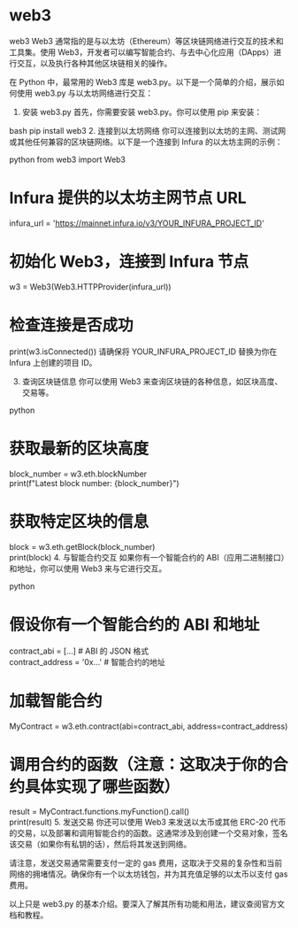 # web3
web3
Web3 通常指的是与以太坊（Ethereum）等区块链网络进行交互的技术和工具集。使用 Web3，开发者可以编写智能合约、与去中心化应用（DApps）进行交互，以及执行各种其他区块链相关的操作。

在 Python 中，最常用的 Web3 库是 web3.py。以下是一个简单的介绍，展示如何使用 web3.py 与以太坊网络进行交互：

1. 安装 web3.py
首先，你需要安装 web3.py。你可以使用 pip 来安装：

bash
pip install web3
2. 连接到以太坊网络
你可以连接到以太坊的主网、测试网或其他任何兼容的区块链网络。以下是一个连接到 Infura 的以太坊主网的示例：

python
from web3 import Web3  
  
# Infura 提供的以太坊主网节点 URL  
infura_url = 'https://mainnet.infura.io/v3/YOUR_INFURA_PROJECT_ID'  
  
# 初始化 Web3，连接到 Infura 节点  
w3 = Web3(Web3.HTTPProvider(infura_url))  
  
# 检查连接是否成功  
print(w3.isConnected())
请确保将 YOUR_INFURA_PROJECT_ID 替换为你在 Infura 上创建的项目 ID。

3. 查询区块链信息
你可以使用 Web3 来查询区块链的各种信息，如区块高度、交易等。

python
# 获取最新的区块高度  
block_number = w3.eth.blockNumber  
print(f"Latest block number: {block_number}")  
  
# 获取特定区块的信息  
block = w3.eth.getBlock(block_number)  
print(block)
4. 与智能合约交互
如果你有一个智能合约的 ABI（应用二进制接口）和地址，你可以使用 Web3 来与它进行交互。

python
# 假设你有一个智能合约的 ABI 和地址  
contract_abi = [...]  # ABI 的 JSON 格式  
contract_address = '0x...'  # 智能合约的地址  
  
# 加载智能合约  
MyContract = w3.eth.contract(abi=contract_abi, address=contract_address)  
  
# 调用合约的函数（注意：这取决于你的合约具体实现了哪些函数）  
result = MyContract.functions.myFunction().call()  
print(result)
5. 发送交易
你还可以使用 Web3 来发送以太币或其他 ERC-20 代币的交易，以及部署和调用智能合约的函数。这通常涉及到创建一个交易对象，签名该交易（如果你有私钥的话），然后将其发送到网络。

请注意，发送交易通常需要支付一定的 gas 费用，这取决于交易的复杂性和当前网络的拥堵情况。确保你有一个以太坊钱包，并为其充值足够的以太币以支付 gas 费用。

以上只是 web3.py 的基本介绍。要深入了解其所有功能和用法，建议查阅官方文档和教程。
